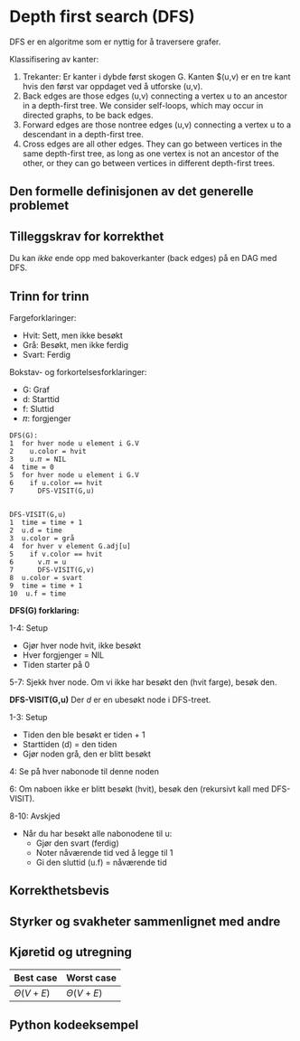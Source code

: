 # Depth first search (DFS)
<!-- [H3] Forstå DFS og parentesteoremet -->

<!-- 
1. Kjenne den formelle definisjonen av det generelle problemet den løser
2. Kjenne til eventuelle tilleggskrav den stiller for å være korrekt
3. Vite hvordan den oppfører seg; kunne utføre algoritmen, trinn for trinn!
4. Forstå korrekthetsbeviset; hvordan og hvorfor virker algoritmen egentlig?
5. Kjenne til eventuelle styrker eller svakheter, sammenlignet med andre
6. Kjenne kjøretidene under ulike omstendigheter, og forstå utregningen
-->

DFS er en algoritme som er nyttig for å traversere grafer.

Klassifisering av kanter:

1. Trekanter: Er kanter i dybde først skogen G. Kanten $(u,v) er en tre kant hvis den først var oppdaget ved å utforske (u,v).
2. Back edges are those edges (u,v) connecting a vertex u to an ancestor in a depth-first tree. We consider self-loops, which may occur in directed graphs, to be back edges.
3. Forward edges are those nontree edges (u,v) connecting a vertex u to a descendant in a depth-first tree.
4. Cross edges are all other edges. They can go between vertices in the same depth-first tree, as long as one vertex is not an ancestor of the other, or they can go between vertices in different depth-first trees.

## Den formelle definisjonen av det generelle problemet
<!-- Et problem er relasjonen mellom input og output -->

## Tilleggskrav for korrekthet
<!-- Korrekhet: algoritmer virker, gir det svaret den skal -->
<!-- Eks: Binary search må ha en sortert liste -->

Du kan _ikke_ ende opp med bakoverkanter (back edges) på en DAG med DFS.

## Trinn for trinn
<!-- Pseudokode med forklaring -->

Fargeforklaringer:

- Hvit: Sett, men ikke besøkt
- Grå: Besøkt, men ikke ferdig
- Svart: Ferdig

Bokstav- og forkortelsesforklaringer:

- G: Graf
- d: Starttid
- f: Sluttid
- 𝜋: forgjenger

```pseudo
DFS(G):
1  for hver node u element i G.V
2    u.color = hvit
3    u.𝜋 = NIL
4  time = 0
5  for hver node u element i G.V
6    if u.color == hvit
7      DFS-VISIT(G,u)


DFS-VISIT(G,u)
1  time = time + 1
2  u.d = time
3  u.color = grå
4  for hver v element G.adj[u]
5    if v.color == hvit
6      v.𝜋 = u
7      DFS-VISIT(G,v)
8  u.color = svart
9  time = time + 1
10  u.f = time

```

**DFS(G) forklaring:**

1-4: Setup

- Gjør hver node hvit, ikke besøkt
- Hver forgjenger = NIL
- Tiden starter på 0

5-7: Sjekk hver node. Om vi ikke har besøkt den (hvit farge), besøk den.

**DFS-VISIT(G,u)** Der $d$ er en ubesøkt node i DFS-treet.

1-3: Setup

- Tiden den ble besøkt er tiden + 1
- Starttiden (d) = den tiden
- Gjør noden grå, den er blitt besøkt

4: Se på hver nabonode til denne noden

6: Om naboen ikke er blitt besøkt (hvit), besøk den (rekursivt kall med DFS-VISIT).

8-10: Avskjed

- Når du har besøkt alle nabonodene til u:
  - Gjør den svart (ferdig)
  - Noter nåværende tid ved å legge til 1
  - Gi den sluttid (u.f) = nåværende tid

## Korrekthetsbevis

## Styrker og svakheter sammenlignet med andre

## Kjøretid og utregning
<!-- Under ulike omstendigheter -->

Best case | Worst case
---------|----------
$\Theta(V+E)$ | $\Theta(V+E)$

## Python kodeeksempel
